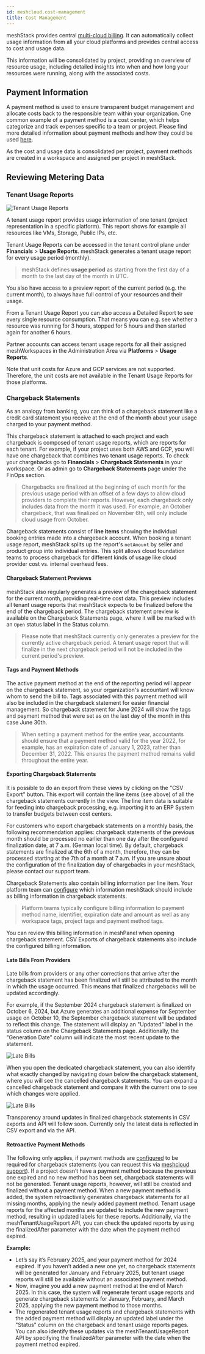 ```yaml
---
id: meshcloud.cost-management
title: Cost Management
---
```


meshStack provides central [multi-cloud billing](meshstack.billing.md). It can automatically collect usage information from all your cloud platforms and provides central access to cost and usage data.

This information will be consolidated by project, providing an overview of resource usage, including detailed insights into when and how long your resources were running, along with the associated costs.

## Payment Information

A payment method is used to ensure transparent budget management and allocate costs back to the responsible team within your organization. One common example of a payment method is a cost center, which helps categorize and track expenses specific to a team or project. Please find more detailed information about payment methods and how they could be used [here](meshcloud.payment-methods.md).

As the cost and usage data is consolidated per project, payment methods are created in a workspace and assigned per project in meshStack.


## Reviewing Metering Data

### Tenant Usage Reports

![Tenant Usage Reports](assets/tenant-usage-report-example.png)

A tenant usage report provides usage information of one tenant (project representation in a specific platform). This report shows for example all resources like VMs, Storage, Public IPs, etc.

Tenant Usage Reports can be accessed in the tenant control plane under **Financials** > **Usage Reports**.
meshStack generates a tenant usage report for every usage period (monthly).

> meshStack defines **usage period** as starting from the first day of a month to the last day of the month in UTC.

You also have access to a preview report of the current period (e.g. the current month), to always have full control of
your resources and their usage.

From a Tenant Usage Report you can also access a Detailed Report to see every single resource consumption.
That means you can e.g. see whether a resource was running for 3 hours, stopped for 5 hours and then started again for another 6 hours.

Partner accounts can access tenant usage reports for all their assigned meshWorkspaces in the Administration Area via **Platforms** > **Usage Reports**.

Note that unit costs for Azure and GCP services are not supported.
Therefore, the unit costs are not available in the Tenant Usage Reports for those platforms.

### Chargeback Statements

As an analogy from banking, you can think of a chargeback statement like a credit card statement you receive at the end of the month about your usage charged to your payment method.

This chargeback statement is attached to each project and each chargeback is composed of tenant usage reports, which are reports for each tenant. For example, if your project uses both AWS and GCP, you will have one chargeback that combines two tenant usage reports. To check your chargebacks go to **Financials** > **Chargeback Statements** in your workspace. Or as admin go to **Chargeback Statements** page under the FinOps section.


> Chargebacks are finalized at the beginning of each month for the previous usage period with an offset of a few days to allow cloud providers to complete their reports. However, each chargeback only includes data from the month it was used. For example, an October chargeback, that was finalized on November 6th, will only include cloud usage from October.

Chargeback statements consist of **line items** showing the individual booking entries made into a chargeback account.
When booking a tenant usage report, meshStack splits up the report's `netAmount` by seller and product group into
individual entries. This split allows cloud foundation teams to process chargeback for different kinds of usage
like cloud provider cost vs. internal overhead fees.

#### Chargeback Statement Previews 

meshStack also regularly generates a preview of the chargeback statement for the current month, providing real-time cost data. This preview includes all tenant usage reports that meshStack expects to be finalized before the end of the chargeback period. The chargeback statement preview is available on the Chargeback Statements page, where it will be marked with an `Open` status label in the Status column.

> Please note that meshStack currently only generates a preview for the currently active chargeback period.
> A tenant usage report that will finalize in the next chargeback period will not be included in the current period's
> preview.


#### Tags and Payment Methods

The active payment method at the end of the reporting period will appear on the chargeback statement, so your organization's accountant will know whom to send the bill to. Tags associated with this payment method will also be included in the chargeback statement for easier financial management. So chargeback statement for June 2024 will show the tags and payment method that were set as on the last day of the month in this case June 30th. 


> When setting a payment method for the entire year, accountants should ensure that a payment method valid for the year 2022, for example, has an expiration date of January 1, 2023, rather than December 31, 2022. This ensures the payment method remains valid throughout the entire year.

#### Exporting Chargeback Statements

It is possible to do an export from these views by clicking on the "CSV Export" button.
This export will contain the line items (see above) of all the chargeback statements currently in the view.
The line item data is suitable for feeding into chargeback processing, e.g. importing it to an ERP System to transfer
budgets between cost centers.

For customers who export chargeback statements on a monthly basis, the following recommendation applies:
chargeback statements of the previous month should be processed no earlier than one day after the configured finalization date,
at 7 a.m. (German local time). By default, chargeback statements are finalized at the 6th of a month, therefore,
they can be processed starting at the 7th of a month at 7 a.m.
If you are unsure about the configuration of the finalization day of chargebacks in your meshStack, please contact our support team.

Chargeback Statements also contain billing information per line item. Your platform team can 
[configure](meshstack.billing-configuration.md)
which information meshStack should include as billing information in chargeback statements.

> Platform teams typically configure billing information to payment method name, identifier, 
> expiration date and amount as well as any workspace tags, project tags and payment method tags.

You can review this billing information in meshPanel when opening chargeback statement. CSV Exports of chargeback statements also include the configured billing information.

#### Late Bills From Providers

Late bills from providers or any other corrections that arrive after the chargeback statement has been finalized will still be attributed to the month in which the usage occurred. This means that finalized chargebacks will be updated accordingly.

For example, if the September 2024 chargeback statement is finalized on October 6, 2024, but Azure generates an additional expense for September usage on October 10, the September chargeback statement will be updated to reflect this change. The statement will display an "Updated" label in the status column on the Chargeback Statements page. Additionally, the "Generation Date" column will indicate the most recent update to the statement.

![Late Bills](assets/late-bills1.png)

When you open the dedicated chargeback statement, you can also identify what exactly changed by navigating down below the chargeback statement, where you will see the cancelled chargeback statements. You can expand a cancelled chargeback statement and compare it with the current one to see which changes were applied.

![Late Bills](assets/late-bills2.png)

Transparency around updates in finalized chargeback statements in CSV exports and API will follow soon. Currently only the latest data is reflected in CSV export and via the API.

#### Retroactive Payment Methods

The following only applies, if payment methods are [configured](meshstack.billing-configuration.md#available-metadata-keys) to be required for chargeback statements (you can request this via [meshcloud support](mailto:support@meshcloud.io)). If a project doesn’t have a payment method because the previous one expired and no new method has been set, chargeback statements will not be generated. Tenant usage reports, however, will still be created and finalized without a payment method.
When a new payment method is added, the system retroactively generates chargeback statements for all missing months, applying the newly added payment method. Tenant usage reports for the affected months are updated to include the new payment method, resulting in updated labels for these reports. Additionally, via the meshTenantUsageReport API, you can check the updated reports by using the finalizedAfter parameter with the date when the payment method expired.

**Example:**

- Let’s say it’s February 2025, and your payment method for 2024 expired. If you haven’t added a new one yet, no chargeback statements will be generated for January and February 2025, but tenant usage reports will still be available without an associated payment method.
- Now, imagine you add a new payment method at the end of March 2025. In this case, the system will regenerate tenant usage reports and generate chargeback statements for January, February, and March 2025, applying the new payment method to those months.
- The regenerated tenant usage reports and chargeback statements with the added payment method will display an updated label under the "Status" column on the chargeback and tenant usage reports pages. You can also identify these updates via the meshTenantUsageReport API by specifying the finalizedAfter parameter with the date when the payment method expired.
